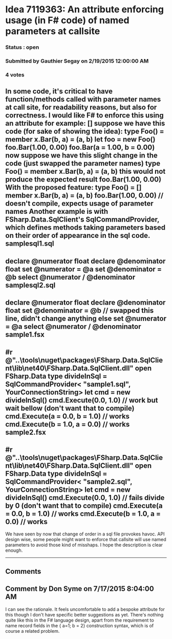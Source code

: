 # Idea 7119363: An attribute enforcing usage (in F# code) of named parameters at callsite #

### Status : open

### Submitted by Gauthier Segay on 2/19/2015 12:00:00 AM

### 4 votes

In some code, it's critical to have function/methods called with parameter names at call site, for readability reasons, but also for correctness.
I would like F# to enforce this using an attribute for example: [<EnforceNamedParametersAtCallSite>]
suppose we have this code (for sake of showing the idea):
type Foo() =
member x.Bar(b, a) = (a, b)
let foo = new Foo()
foo.Bar(1.00, 0.00)
foo.Bar(a = 1.00, b = 0.00)
now suppose we have this slight change in the code (just swapped the parameter names)
type Foo() =
member x.Bar(b, a) = (a, b)
this would not produce the expected result
foo.Bar(1.00, 0.00)
With the proposed feature:
type Foo() =
[<EnforceNamedParametersAtCallSite>]
member x.Bar(b, a) = (a, b)
foo.Bar(1.00, 0.00) // doesn't compile, expects usage of parameter names
Another example is with FSharp.Data.SqlClient's SqlCommandProvider, which defines methods taking parameters based on their order of appearance in the sql code.
samplesql1.sql
------------------------------------
declare @numerator float
declare @denominator float
set @numerator = @a
set @denominator = @b
select @numerator / @denominator
samplesql2.sql
------------------------------------
declare @numerator float
declare @denominator float
set @denominator = @b // swapped this line, didn't change anything else
set @numerator = @a
select @numerator / @denominator
sample1.fsx
------------------------------------
#r @"..\tools\nuget\packages\FSharp.Data.SqlClient\lib\net40\FSharp.Data.SqlClient.dll"
open FSharp.Data
type divideInSql = SqlCommandProvider< "sample1.sql", YourConnectionString>
let cmd = new divideInSql()
cmd.Execute(0.0, 1.0) // work but wait bellow (don't want that to compile)
cmd.Execute(a = 0.0, b = 1.0) // works
cmd.Execute(b = 1.0, a = 0.0) // works
sample2.fsx
------------------------------------
#r @"..\tools\nuget\packages\FSharp.Data.SqlClient\lib\net40\FSharp.Data.SqlClient.dll"
open FSharp.Data
type divideInSql = SqlCommandProvider< "sample2.sql", YourConnectionString>
let cmd = new divideInSql()
cmd.Execute(0.0, 1.0) // fails divide by 0 (don't want that to compile)
cmd.Execute(a = 0.0, b = 1.0) // works
cmd.Execute(b = 1.0, a = 0.0) // works
------------------------------------
We have seen by now that change of order in a sql file provokes havoc.
API design wise, some people might want to enforce that callsite will use named parameters to avoid those kind of misshaps.
I hope the description is clear enough.


------------------------
## Comments


## Comment by Don Syme on 7/17/2015 8:04:00 AM
I can see the rationale.
It feels uncomfortable to add a bespoke attribute for this though I don't have specific better suggestions as yet. There's nothing quite like this in the F# language design, apart from the requirement to name record fields in the { a=1; b = 2} construction syntax, which is of course a related problem.

